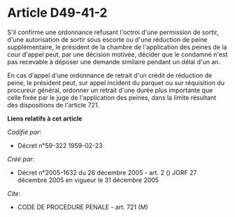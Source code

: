 # Article D49-41-2

S'il confirme une ordonnance refusant l'octroi d'une permission de sortir, d'une autorisation de sortir sous escorte ou d'une
réduction de peine supplémentaire, le président de la chambre de l'application des peines de la cour d'appel peut, par une
décision motivée, décider que le condamné n'est pas recevable à déposer une demande similaire pendant un délai d'un an.

En cas d'appel d'une ordonnance de retrait d'un crédit de réduction de peine, le président peut, sur appel incident du
parquet ou sur réquisition du procureur général, ordonner un retrait d'une durée plus importante que celle fixée par le juge
de l'application des peines, dans la limite résultant des dispositions de l'article 721.

**Liens relatifs à cet article**

_Codifié par_:

  - Décret n°59-322 1959-02-23

_Créé par_:

  - Décret n°2005-1632 du 26 décembre 2005 - art. 2 () JORF 27 décembre 2005 en vigueur le 31 décembre 2005

_Cite_:

  - CODE DE PROCEDURE PENALE - art. 721 (M)

